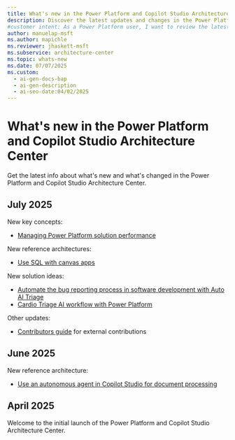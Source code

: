 ```yaml
---
title: What's new in the Power Platform and Copilot Studio Architecture Center
description: Discover the latest updates and changes in the Power Platform and Copilot Studio Architecture Center.
#customer intent: As a Power Platform user, I want to review the latest updates so that I can design better solutions for Power Platform.  
author: manuelap-msft
ms.author: mapichle
ms.reviewer: jhaskett-msft
ms.subservice: architecture-center
ms.topic: whats-new
ms.date: 07/07/2025
ms.custom:
  - ai-gen-docs-bap
  - ai-gen-description
  - ai-seo-date:04/02/2025
---
```


# What's new in the Power Platform and Copilot Studio Architecture Center

Get the latest info about what's new and what's changed in the Power Platform  and Copilot Studio Architecture Center.

## July 2025

New key concepts:

- [Managing Power Platform solution performance](key-concepts/performance/index.md)

New reference architectures:

- [Use SQL with canvas apps](reference-architectures/sqlserver-canvas-app.md)

New solution ideas:

- [Automate the bug reporting process in software development with Auto AI Triage](solution-ideas/auto-ai-triage.md)
- [Cardio Triage AI workflow with Power Platform](solution-ideas/cardio-triage-agent.md)

Other updates:

- [Contributors guide](contribute.md) for external contributions

## June 2025

New reference architecture:

- [Use an autonomous agent in Copilot Studio for document processing](reference-architectures/document-processing-agent.md)

## April 2025

Welcome to the initial launch of the Power Platform and Copilot Studio Architecture Center.
